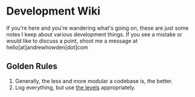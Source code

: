 # Development Wiki
If you're here and you're wandering what's going on, these are just some notes I keep about various development things. If you see a mistake or would like to discuss a point, shoot me a message at hello[at]andrewhowden[dot]com

## Golden Rules
1. Generally, the less and more modular a codebase is, the better.
2. Log everything, but use [the levels](http://tools.ietf.org/html/rfc5424) appropriately.
